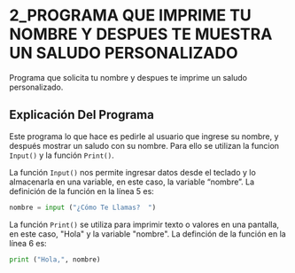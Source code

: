 # 2_PROGRAMA QUE IMPRIME TU NOMBRE Y DESPUES TE MUESTRA UN SALUDO PERSONALIZADO
Programa que solicita tu nombre y despues te imprime un saludo personalizado.

## Explicación Del Programa 
Este programa lo que hace es pedirle al usuario que ingrese su nombre, y después mostrar un saludo con su nombre. Para ello se utilizan la funcion `Input()` y la función `Print()`.  

La función `Input()` nos permite ingresar datos desde el teclado y lo almacenarla en una variable, en este caso, la variable “nombre”.
La definición de la función en la línea 5 es:

```python
nombre = input ("¿Cómo Te Llamas?  ")
```

La función `Print()` se utiliza para imprimir texto o valores en una pantalla, en este caso, "Hola" y la variable "nombre".
La definción de la función en la línea 6 es:

```python
print ("Hola,", nombre)
```
